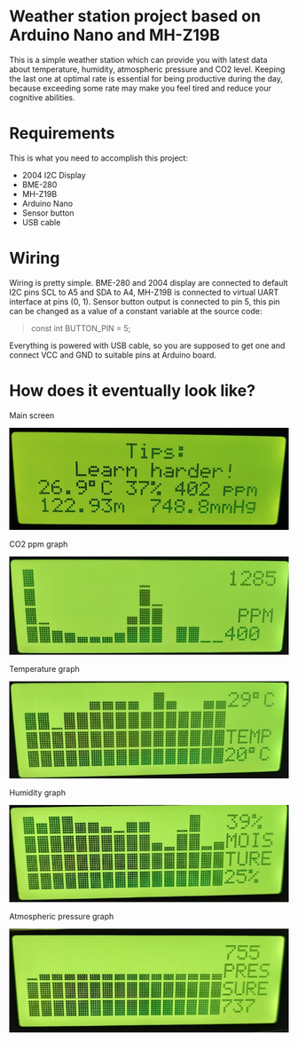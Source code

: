 # Weather station project based on Arduino Nano and MH-Z19B
This is a simple weather station which can provide you with latest data about temperature, humidity, atmospheric pressure and CO2 level. Keeping the last one at optimal rate is essential for being productive during the day, because exceeding some rate may make you feel tired and reduce your cognitive abilities.
# Requirements
This is what you need to accomplish this project:
- 2004 I2C Display
- BME-280
- MH-Z19B
- Arduino Nano
- Sensor button
- USB cable
# Wiring
Wiring is pretty simple. BME-280 and 2004 display are connected to default I2C pins SCL to A5 and SDA to A4, MH-Z19B is connected to virtual UART interface at pins (0, 1). Sensor button output is connected to pin 5, this pin can be changed as a value of a constant variable at the source code:

> const int BUTTON_PIN = 5;

Everything is powered with USB cable, so you are supposed to get one and connect VCC and GND to suitable pins at Arduino board.
# How does it eventually look like?
Main screen

![Main screen](https://github.com/andyparkers/Weather-Station/blob/main/Images/IMG_20220729_201324_BURST1.jpg)

CO2 ppm graph

![ppm](https://github.com/andyparkers/Weather-Station/blob/main/Images/IMG_20220729_201343.jpg)

Temperature graph

![temperature](https://github.com/andyparkers/Weather-Station/blob/main/Images/IMG_20220729_201356.jpg)

Humidity graph

![humidity](https://github.com/andyparkers/Weather-Station/blob/main/Images/IMG_20220729_201409.jpg)

Atmospheric pressure graph

![atmospheric pressure](https://github.com/andyparkers/Weather-Station/blob/main/Images/IMG_20220729_201416.jpg)


